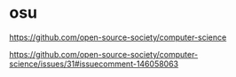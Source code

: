 # osu

https://github.com/open-source-society/computer-science

https://github.com/open-source-society/computer-science/issues/31#issuecomment-146058063
